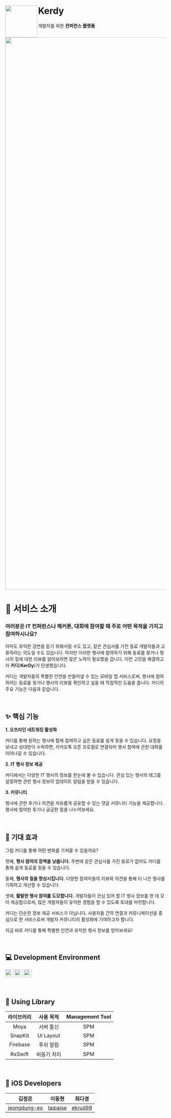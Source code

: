 # Kerdy <img src="https://github.com/Kerdy-iOS/Kerdy-iOS/assets/107853954/1a9518c6-66f4-4334-a5d3-c417ed53875c" align=left width=100>
개발자를 위한 **컨퍼런스 플랫폼**
<br>

<img width="1728" src="https://github.com/Kerdy-iOS/Kerdy-iOS/assets/107853954/b4681b3e-4f65-4dd9-b75f-ecf841dfada0">



# 📄 서비스 소개

### 여러분은 IT 컨퍼런스나 해커톤, 대회에 참여할 때 주로 어떤 목적을 가지고 참여하시나요?

아마도 유익한 강연을 듣기 위해서일 수도 있고, 같은 관심사를 가진 동료 개발자들과 교류하려는 의도일 수도 있습니다. 하지만 이러한 행사에 참여하기 위해 동료를 찾거나 행사의 질에 대한 리뷰를 알아보려면 많은 노력이 필요했을 겁니다. 이런 고민을 해결하고자 **커디**(**KerDy**)가 탄생했습니다.

커디는 개발자들의 특별한 인연을 만들어낼 수 있는 모바일 앱 서비스로써, 행사에 참여하려는 동료를 찾거나 행사의 리뷰를 확인하고 싶을 때 직접적인 도움을 줍니다. 커디의 주요 기능은 다음과 같습니다.

<br>

## ✨ 핵심 기능

**1. 오프라인 네트워킹 활성화**

커디를 통해 원하는 행사에 함께 참여하고 싶은 동료를 쉽게 찾을 수 있습니다. 요청을 보내고 상대방이 수락하면, 카카오톡 오픈 프로필로 연결되어 행사 참여에 관한 대화를 이어나갈 수 있습니다.

**2. IT 행사 정보 제공**

커디에서는 다양한 IT 행사의 정보를 한눈에 볼 수 있습니다. 관심 있는 행사의 태그를 설정하면 관련 행사 정보의 업데이트 알림을 받을 수 있습니다.

**3. 커뮤니티**

행사에 관한 후기나 의견을 자유롭게 공유할 수 있는 댓글 커뮤니티 기능을 제공합니다. 행사에 참여한 후기나 궁금한 점을 나누어보세요.

<br>

## 🌈 기대 효과

그럼 커디를 통해 어떤 변화를 가져올 수 있을까요?

첫째, **행사 참여의 장벽을 낮춥니다.** 주변에 같은 관심사를 가진 동료가 없어도 커디를 통해 쉽게 동료를 찾을 수 있습니다.

둘째, **행사의 질을 향상시킵니다.** 다양한 참여자들의 리뷰와 의견을 통해 더 나은 행사를 기획하고 개선할 수 있습니다.

셋째, **활발한 행사 참여를 도모합니다.** 개발자들이 관심 있어 할 IT 행사 정보를 한 데 모아 제공함으로써, 많은 개발자들이 유익한 경험을 할 수 있도록 토대를 마련합니다.

커디는 단순한 정보 제공 서비스가 아닙니다. 사용자들 간의 연결과 커뮤니케이션을 중심으로 한 서비스로써 개발자 커뮤니티의 활성화에 기여하고자 합니다.

지금 바로 커디를 통해 특별한 인연과 유익한 행사 정보를 얻어보세요!

<br>

## 💻 Development Environment

<img src ="https://img.shields.io/badge/Swift-5.5-orange?logo=swift" height="25"> <img src ="https://img.shields.io/badge/Xcode-14.2-blue?logo=xcode" height="25"> <img src ="https://img.shields.io/badge/iOS-15.0-white.svg" height="25">

<br>

## 📖 Using Library

라이브러리 | 사용 목적 | Management Tool
:---------:|:----------:|:---------:
Moya | 서버 통신 | SPM
SnapKit | UI Layout | SPM
Firebase | 푸쉬 알림 | SPM
RxSwift | 비동기 처리 | SPM

<br>

## 🍎 iOS Developers

| 김정은 | 이동현 | 최다경 |
| :---------:|:----------:|:----------:|
| [jeongdung-eo](https://github.com/jeongdung-eo) | [taipaise](https://github.com/taipaise) | [ekrud99](https://github.com/ekrud99) 
